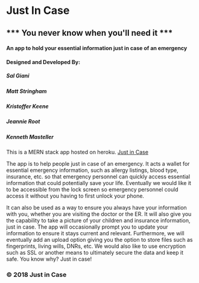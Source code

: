 # Just In Case

## *** You never know when you'll need it ***

#### An app to hold your essential information just in case of an emergency

#### Designed and Developed By:

##### Sal Giani
##### Matt Stringham
##### Kristoffer Keene
##### Jeannie Root
##### Kenneth Masteller

This is a MERN stack app hosted on heroku. [Just in Case](https://crwdhire.herokuapp.com/)

The app is to help people just in case of an emergency.  It acts a wallet for essential emergency information, such as allergy listings, blood type, insurance, etc. so that emergency personnel can quickly access essential information that could potentially save your life.  Eventually we would like it to be accessible from the lock screen so emergency personnel could access it without you having to first unlock your phone.

It can also be used as a way to ensure you always have your information with you, whether you are visiting the doctor or the ER.  It will also give you the capability to take a picture of your children and insurance information, just in case.  The app will occasionally prompt you to update your information to ensure it stays current and relevant.  Furthermore, we will eventually add an upload option giving you the option to store files such as fingerprints, living wills, DNRs, etc.  We would also like to use encryption such as SSL or another means to ultimately secure the data and keep it safe.  You know why?  Just in case!

### © 2018 Just in Case